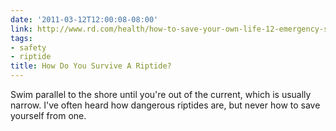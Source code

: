 ```yaml
---
date: '2011-03-12T12:00:08-08:00'
link: http://www.rd.com/health/how-to-save-your-own-life-12-emergency-situations/3/
tags:
- safety
- riptide
title: How Do You Survive A Riptide?
---
```


Swim parallel to the shore until you're out of the current, which is usually narrow. I've often heard how dangerous riptides are, but never how to save yourself from one.
